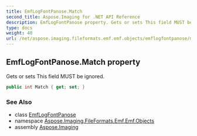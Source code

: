 ```yaml
---
title: EmfLogFontPanose.Match
second_title: Aspose.Imaging for .NET API Reference
description: EmfLogFontPanose property. Gets or sets This field MUST be ignored
type: docs
weight: 40
url: /net/aspose.imaging.fileformats.emf.emf.objects/emflogfontpanose/match/
---
```

## EmfLogFontPanose.Match property

Gets or sets This field MUST be ignored.

```csharp
public int Match { get; set; }
```

### See Also

* class [EmfLogFontPanose](../)
* namespace [Aspose.Imaging.FileFormats.Emf.Emf.Objects](../../emflogfontpanose/)
* assembly [Aspose.Imaging](../../../)


